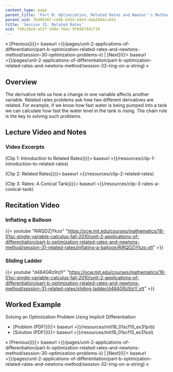 ```yaml
---
content_type: page
parent_title: 'Part B: Optimization, Related Rates and Newton''s Method'
parent_uid: 7bd0936f-cddb-b454-b9e5-dab2884cc641
title: 'Session 31: Related Rates'
uid: 740c26e9-a52f-298e-76ec-9fb9679d1f19
---
```


« [Previous]({{< baseurl >}}/pages/unit-2-applications-of-differentiation/part-b-optimization-related-rates-and-newtons-method/session-30-optimization-problems-ii) | [Next]({{< baseurl >}}/pages/unit-2-applications-of-differentiation/part-b-optimization-related-rates-and-newtons-method/session-32-ring-on-a-string) »

Overview
--------

The derivative tells us how a change in one variable affects another variable. Related rates problems ask how two different derivatives are related. For example, if we know how fast water is being pumped into a tank we can calculate how fast the water level in the tank is rising. The chain rule is the key to solving such problems.

Lecture Video and Notes
-----------------------

### Video Excerpts

[Clip 1: Introduction to Related Rates]({{< baseurl >}}/resources/clip-1-introduction-to-related-rates)

[Clip 2: Related Rates]({{< baseurl >}}/resources/clip-2-related-rates)

[Clip 3: Rates: A Conical Tank]({{< baseurl >}}/resources/clip-3-rates-a-conical-tank)

Recitation Video
----------------

### Inflating a Balloon

{{< youtube "RiRQDZjYkzo" "https://ocw.mit.edu/courses/mathematics/18-01sc-single-variable-calculus-fall-2010/unit-2-applications-of-differentiation/part-b-optimization-related-rates-and-newtons-method/session-31-related-rates/inflating-a-balloon/RiRQDZjYkzo.vtt" >}}

### Sliding Ladder

{{< youtube "d484GRz9zjY" "https://ocw.mit.edu/courses/mathematics/18-01sc-single-variable-calculus-fall-2010/unit-2-applications-of-differentiation/part-b-optimization-related-rates-and-newtons-method/session-31-related-rates/sliding-ladder/d484GRz9zjY.vtt" >}}

Worked Example
--------------

Solving an Optimization Problem Using Implicit Differentiation

*   [Problem (PDF)]({{< baseurl >}}/resources/mit18_01scf10_ex31prb)
*   [Solution (PDF)]({{< baseurl >}}/resources/mit18_01scf10_ex31sol)

« [Previous]({{< baseurl >}}/pages/unit-2-applications-of-differentiation/part-b-optimization-related-rates-and-newtons-method/session-30-optimization-problems-ii) | [Next]({{< baseurl >}}/pages/unit-2-applications-of-differentiation/part-b-optimization-related-rates-and-newtons-method/session-32-ring-on-a-string) »